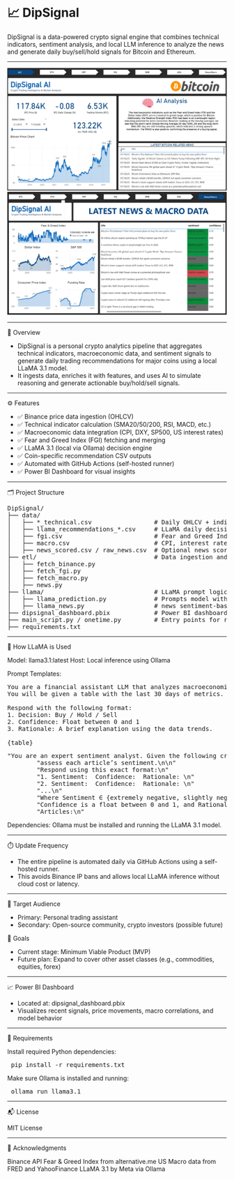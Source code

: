 # 📈 DipSignal

DipSignal is a data-powered crypto signal engine that combines technical indicators, sentiment analysis, and local LLM inference to analyze the news and generate daily buy/sell/hold signals for Bitcoin and Ethereum.

---

![Screenshot 1](https://raw.githubusercontent.com/amrelsawalhi/DipSignal/master/DashboardScreenshot.png)
![Screenshot 2](https://raw.githubusercontent.com/amrelsawalhi/DipSignal/master/DashboardScreenshot2.png)

---

🚀 Overview

- DipSignal is a personal crypto analytics pipeline that aggregates technical indicators, macroeconomic data, and sentiment signals to generate daily trading recommendations for major coins using a local LLaMA 3.1 model. 
- It ingests data, enriches it with features, and uses AI to simulate reasoning and generate actionable buy/hold/sell signals.

---

⚙️ Features

- ✅ Binance price data ingestion (OHLCV)
- ✅ Technical indicator calculation (SMA20/50/200, RSI, MACD, etc.)
- ✅ Macroeconomic data integration (CPI, DXY, SP500, US interest rates)
- ✅ Fear and Greed Index (FGI) fetching and merging
- ✅ LLaMA 3.1 (local via Ollama) decision engine
- ✅ Coin-specific recommendation CSV outputs
- ✅ Automated with GitHub Actions (self-hosted runner)
- ✅ Power BI Dashboard for visual insights

---

🗂️ Project Structure
<pre>
DipSignal/
├── data/
│   ├── *_technical.csv                 # Daily OHLCV + indicators per coin (BTC, ETH, SOL, etc.)
│   ├── llama_recommendations_*.csv     # LLaMA daily decisions
│   ├── fgi.csv                         # Fear and Greed Index
│   ├── macro.csv                       # CPI, interest rates, SP500, DXY
│   ├── news_scored.csv / raw_news.csv  # Optional news scoring
├── etl/                                # Data ingestion and feature engineering
│   ├── fetch_binance.py
│   ├── fetch_fgi.py
│   ├── fetch_macro.py
│   ├── news.py
├── llama/                              # LLaMA prompt logic
│   ├── llama_prediction.py             # Prompts model with coin-specific features
│   ├── llama_news.py                   # news sentiment-based LLaMA prompts
├── dipsignal_dashboard.pbix            # Power BI dashboard
├── main_script.py / onetime.py         # Entry points for running the full pipeline
├── requirements.txt
</pre>
---

🧠 How LLaMA is Used

Model: llama3.1:latest
Host: Local inference using Ollama

Prompt Templates:
<pre>
You are a financial assistant LLM that analyzes macroeconomic and technical indicators to generate a decision on {coin}.
You will be given a table with the last 30 days of metrics. Based on the patterns in the data and any signals from technical indicators or macro conditions, give a recommendation on whether to Buy, Hold, or Sell {coin}.

Respond with the following format:
1. Decision: Buy / Hold / Sell
2. Confidence: Float between 0 and 1
3. Rationale: A brief explanation using the data trends.

{table}</pre>

<pre>"You are an expert sentiment analyst. Given the following crypto news articles, "
        "assess each article’s sentiment.\n\n"
        "Respond using this exact format:\n"
        "1. Sentiment: <value> Confidence: <value> Rationale: <reasoning>\n"
        "2. Sentiment: <value> Confidence: <value> Rationale: <reasoning>\n"
        "...\n"
        "Where Sentiment ∈ {extremely negative, slightly negative, neutral, slightly positive, extremely positive}, "
        "Confidence is a float between 0 and 1, and Rationale is a one sentence justification.\n\n"
        "Articles:\n"</pre>

Dependencies: Ollama must be installed and running the LLaMA 3.1 model.

---

⏱️ Update Frequency

- The entire pipeline is automated daily via GitHub Actions using a self-hosted runner.
- This avoids Binance IP bans and allows local LLaMA inference without cloud cost or latency.

---

🎯 Target Audience

- Primary: Personal trading assistant
- Secondary: Open-source community, crypto investors (possible future)

📌 Goals

- Current stage: Minimum Viable Product (MVP)
- Future plan: Expand to cover other asset classes (e.g., commodities, equities, forex)

---

📈 Power BI Dashboard

- Located at: dipsignal_dashboard.pbix
- Visualizes recent signals, price movements, macro correlations, and model behavior

---

🧪 Requirements

Install required Python dependencies:

<pre> pip install -r requirements.txt</pre>

Make sure Ollama is installed and running:

<pre> ollama run llama3.1 </pre>

---

📬 License

MIT License

---

🙌 Acknowledgments

Binance API
Fear & Greed Index from alternative.me
US Macro data from FRED and YahooFinance
LLaMA 3.1 by Meta via Ollama